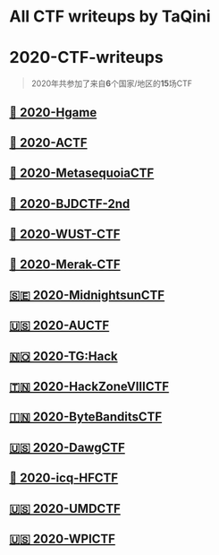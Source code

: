 <style>
b{
    font-size:26px;
    color: #7635ED;
}
</style>

# All CTF writeups by TaQini

# 2020-CTF-writeups

> 2020年共参加了来自**6**个国家/地区的**15**场CTF

## [📖 2020-Hgame](ctf/2020/Hgame-2020 "杭电新生赛 - 20200116/0214")
## [📖 2020-ACTF](ctf/2020/ACTF-2020 "中南大学新生赛 - 20200201/14")
## [📖 2020-MetasequoiaCTF](ctf/2020/MetasequoiaCTF-2020 "MetasequoiaCTF writeup - 20200220/21")
## [📖 2020-BJDCTF-2nd](ctf/2020/BJDCTF-2nd-2020 "BJDCTF 2nd Pwn出题人wp - 20200321/23")
## [📖 2020-WUST-CTF](ctf/2020/WUST-CTF-2020 "WUST-CTF 萌新赛 - 20200327/30")
## [📖 2020-Merak-CTF](ctf/2020/MrCTF-2020 "merak-ctf 天璇新生赛 - 20200327/30")
## [🇸🇪 2020-MidnightsunCTF](ctf/2020/MidnightsunCTF-2020 "MidnightsunCTF2020 - 20200404/05")
## [🇺🇸 2020-AUCTF](ctf/2020/AUCTF-2020 "AUCTF2020 - 20200403/06")
## [🇳🇴 2020-TG:Hack](ctf/2020/TGHACK-2020 "TG:Hack2020 - 20200411/12")
## [🇹🇳 2020-HackZoneVIIICTF](ctf/2020/HackZoneVIIICTF-2020 "HackZoneVIII - 20200412")
## [🇮🇳 2020-ByteBanditsCTF](ctf/2020/ByteBanditsCTF-2020 "ByteBanditsCTF - 20200412")
## [🇺🇸 2020-DawgCTF](ctf/2020/DawgCTF-2020 "DawgCTF - 20200411/13")
## [📖 2020-icq-HFCTF](ctf/2020/icq-HFCTF-2020 "i春秋虎符CTF - 20200419")
## [🇺🇸 2020-UMDCTF](ctf/2020/UMDCTF-2020 "WPICTF - 20200418/19")
## [🇺🇸 2020-WPICTF](ctf/2020/WPICTF-2020 "WPICTF - 20200418/20")

